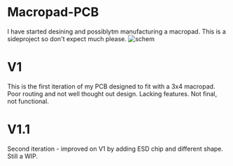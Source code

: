 # Macropad-PCB

I have started desining and possiblytm manufacturing a macropad. This is a sideproject so don't expect much please.
![schem](https://user-images.githubusercontent.com/76909216/140521871-cad9931c-c2de-4a85-86f2-efbcbac1623b.png)


# V1
This is the first iteration of my PCB designed to fit with a 3x4 macropad. Poor routing and not well thought out design. Lacking features. Not final, not functional.

# V1.1
Second iteration - improved on V1 by adding ESD chip and different shape. Still a WIP.
